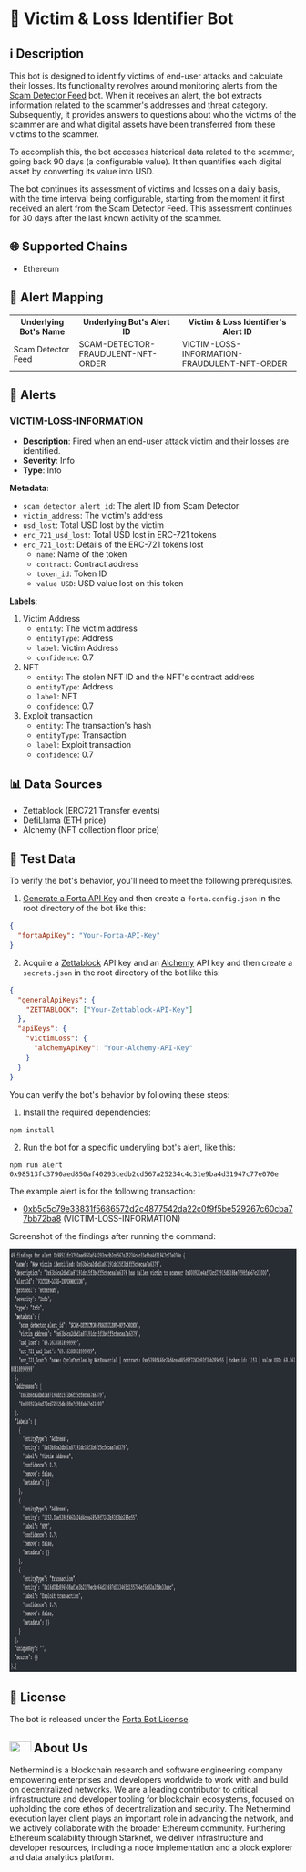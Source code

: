 # 🤖 Victim & Loss Identifier Bot

## ℹ️ Description

This bot is designed to identify victims of end-user attacks and calculate their losses. Its functionality revolves around monitoring alerts from the [Scam Detector Feed](https://app.forta.network/bot/0x1d646c4045189991fdfd24a66b192a294158b839a6ec121d740474bdacb3ab23) bot. When it receives an alert, the bot extracts information related to the scammer's addresses and threat category. Subsequently, it provides answers to questions about who the victims of the scammer are and what digital assets have been transferred from these victims to the scammer.

To accomplish this, the bot accesses historical data related to the scammer, going back 90 days (a configurable value). It then quantifies each digital asset by converting its value into USD.

The bot continues its assessment of victims and losses on a daily basis, with the time interval being configurable, starting from the moment it first received an alert from the Scam Detector Feed. This assessment continues for 30 days after the last known activity of the scammer.

## 🌐 Supported Chains

- Ethereum

## 🔗 Alert Mapping

<table>
  <tr>
    <th>Underlying Bot's Name</th>
    <th>Underlying Bot's Alert ID</th>
    <th>Victim & Loss Identifier's Alert ID</th>
  </tr>
  <tr>
    <td>Scam Detector Feed</td>
    <td>SCAM-DETECTOR-FRAUDULENT-NFT-ORDER</td>
    <td>VICTIM-LOSS-INFORMATION-FRAUDULENT-NFT-ORDER</td>
  </tr>
</table>

## 🚨 Alerts

### VICTIM-LOSS-INFORMATION

- **Description**: Fired when an end-user attack victim and their losses are identified.
- **Severity**: Info
- **Type**: Info

**Metadata**:

- `scam_detector_alert_id`: The alert ID from Scam Detector
- `victim_address`: The victim's address
- `usd_lost`: Total USD lost by the victim
- `erc_721_usd_lost`: Total USD lost in ERC-721 tokens
- `erc_721_lost`: Details of the ERC-721 tokens lost
  - `name`: Name of the token
  - `contract`: Contract address
  - `token_id`: Token ID
  - `value USD`: USD value lost on this token

**Labels**:

1. Victim Address
   - `entity`: The victim address
   - `entityType`: Address
   - `label`: Victim Address
   - `confidence`: 0.7
2. NFT
   - `entity`: The stolen NFT ID and the NFT's contract address
   - `entityType`: Address
   - `label`: NFT
   - `confidence`: 0.7
3. Exploit transaction
   - `entity`: The transaction's hash
   - `entityType`: Transaction
   - `label`: Exploit transaction
   - `confidence`: 0.7

## 📊 Data Sources

- Zettablock (ERC721 Transfer events)
- DefiLlama (ETH price)
- Alchemy (NFT collection floor price)

## 🧪 Test Data

To verify the bot's behavior, you'll need to meet the following prerequisites.

1. [Generate a Forta API Key](https://docs.forta.network/en/latest/api-reference/#generating-api-keys) and then create a `forta.config.json` in the root directory of the bot like this:

```json
{
  "fortaApiKey": "Your-Forta-API-Key"
}
```

2. Acquire a [Zettablock](https://www.zettablock.com/) API key and an [Alchemy](https://www.alchemy.com/) API key and then create a `secrets.json` in the root directory of the bot like this:

```json
{
  "generalApiKeys": {
    "ZETTABLOCK": ["Your-Zettablock-API-Key"]
  },
  "apiKeys": {
    "victimLoss": {
      "alchemyApiKey": "Your-Alchemy-API-Key"
    }
  }
}
```

You can verify the bot's behavior by following these steps:

1. Install the required dependencies:

```
npm install
```

2. Run the bot for a specific underyling bot's alert, like this:

```
npm run alert 0x98513fc3790aed850af40293cedb2cd567a25234c4c31e9ba4d31947c77e070e
```

The example alert is for the following transaction:

- [0xb5c5c79e33831f5686572d2c4877542da22c0f9f5be529267c60cba77bb72ba8](https://etherscan.io/tx/0xb5c5c79e33831f5686572d2c4877542da22c0f9f5be529267c60cba77bb72ba8) (VICTIM-LOSS-INFORMATION)

Screenshot of the findings after running the command:

<img src="https://raw.githubusercontent.com/NethermindEth/Forta-Agents/972687193977affaee93ed98a6e08b4d6c727b81/victim-loss-identifier/assets/alert-findings.png" width="1134" height="741">

## 📜 License

The bot is released under the [Forta Bot License](https://github.com/NethermindEth/Forta-Agents/victim-loss-identifier/blob/main/LICENSE.md).

## <img src="https://nethermind.io/wp-content/uploads/2023/07/logo-icon.svg" width="37.5" height="18.75"> About Us

Nethermind is a blockchain research and software engineering company empowering enterprises and developers worldwide to work with and build on decentralized networks. We are a leading contributor to critical infrastructure and developer tooling for blockchain ecosystems, focused on upholding the core ethos of decentralization and security. The Nethermind execution layer client plays an important role in advancing the network, and we actively collaborate with the broader Ethereum community. Furthering Ethereum scalability through Starknet, we deliver infrastructure and developer resources, including a node implementation and a block explorer and data analytics platform.
